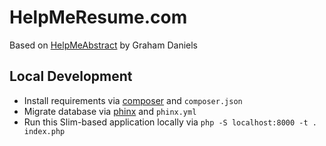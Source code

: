 # HelpMeResume.com

Based on [HelpMeAbstract](https://github.com/greydnls/helpmeabstract) by Graham Daniels

## Local Development

* Install requirements via [composer](https://github.com/composer/composer) and `composer.json`
* Migrate database via [phinx](https://github.com/robmorgan/phinx) and `phinx.yml`
* Run this Slim-based application locally via `php -S localhost:8000 -t . index.php`
